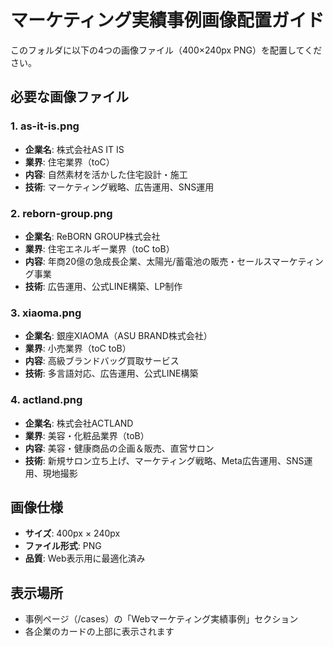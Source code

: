 # マーケティング実績事例画像配置ガイド

このフォルダに以下の4つの画像ファイル（400×240px PNG）を配置してください。

## 必要な画像ファイル

### 1. as-it-is.png
- **企業名**: 株式会社AS IT IS
- **業界**: 住宅業界（toC）
- **内容**: 自然素材を活かした住宅設計・施工
- **技術**: マーケティング戦略、広告運用、SNS運用

### 2. reborn-group.png  
- **企業名**: ReBORN GROUP株式会社
- **業界**: 住宅エネルギー業界（toC toB）
- **内容**: 年商20億の急成長企業、太陽光/蓄電池の販売・セールスマーケティング事業
- **技術**: 広告運用、公式LINE構築、LP制作

### 3. xiaoma.png
- **企業名**: 銀座XIAOMA（ASU BRAND株式会社）
- **業界**: 小売業界（toC toB）
- **内容**: 高級ブランドバッグ買取サービス
- **技術**: 多言語対応、広告運用、公式LINE構築

### 4. actland.png
- **企業名**: 株式会社ACTLAND
- **業界**: 美容・化粧品業界（toB）
- **内容**: 美容・健康商品の企画＆販売、直営サロン
- **技術**: 新規サロン立ち上げ、マーケティング戦略、Meta広告運用、SNS運用、現地撮影

## 画像仕様
- **サイズ**: 400px × 240px
- **ファイル形式**: PNG
- **品質**: Web表示用に最適化済み

## 表示場所
- 事例ページ（/cases）の「Webマーケティング実績事例」セクション
- 各企業のカードの上部に表示されます

